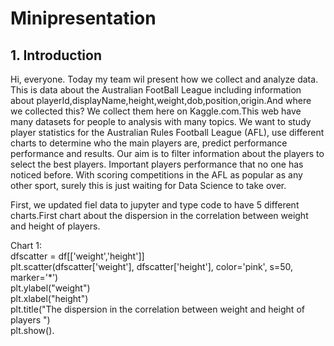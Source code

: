 # Minipresentation 
<html>
<body>
<h2>1. Introduction</h2>
<p>Hi, everyone. Today my team wil present how we collect and analyze data.
This is data about the Australian FootBall League including information about playerId,displayName,height,weight,dob,position,origin.And where we collected this? We collect them here on Kaggle.com.This web have many datasets for people to analysis with many topics. We want to study player statistics for the Australian Rules Football League (AFL), use different charts to determine who the main players are, predict performance performance and results. Our aim is to filter information about the players to select the best players. Important players performance that no one has noticed before. With scoring competitions in the AFL as popular as any other sport, surely this is just waiting for Data Science to take over.</p>
<p>First, we updated fiel data to jupyter and type code to have 5 different charts.First chart about the dispersion in the correlation between weight and height of players.</p>
Chart 1: 
<br>dfscatter = df[['weight','height']]
<br>plt.scatter(dfscatter['weight'], dfscatter['height'], color='pink', s=50, marker='*') 
<br>plt.ylabel("weight")
<br>plt.xlabel("height")
<br>plt.title("The dispersion in the correlation between weight and height of players ") 
<br>plt.show(). <br>
<img src="chart 1.jpg" alt="Error display image" width="500" height="500>
<p>Describe chart 1:
In this chart we can see, the largest number of points is concentrated in the lower left quadrant, representing players with higher height and greater weight,it ranges from over 170cm - 190cm and from 70kg - under 90kg.
Next, a moderate number of points are concentrated in the middle of the chart representing players with heights from over 190cm - under 200cm and weight from over 90kg - under 100kg.
A small number of points concentrated in the upper right quadrant represent players over 200cm tall and weighing over 110kg.</p>
</body>
</html>

